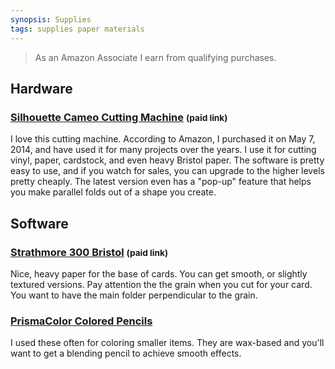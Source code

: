 ```yaml
---
synopsis: Supplies
tags: supplies paper materials
---
```


> As an Amazon Associate I earn from qualifying purchases.

## Hardware

### [Silhouette Cameo Cutting Machine](https://www.amazon.com/gp/product/B07VLB3627/ref=as_li_tl?ie=UTF8&camp=1789&creative=9325&creativeASIN=B07VLB3627&linkCode=as2&tag=seekatar-20&linkId=99314274bc7e1c674116a9abe3c70360) <small>(paid link)</small>

I love this cutting machine. According to Amazon, I purchased it on May 7, 2014, and have used it for many projects over the years. I use it for cutting vinyl, paper, cardstock, and even heavy Bristol paper. The software is pretty easy to use, and if you watch for sales, you can upgrade to the higher levels pretty cheaply. The latest version even has a "pop-up" feature that helps you make parallel folds out of a shape you create.

## Software

### [Strathmore 300 Bristol](https://www.amazon.com/gp/product/B00254AU8Q/ref=as_li_tl?ie=UTF8&camp=1789&creative=9325&creativeASIN=B00254AU8Q&linkCode=as2&tag=seekatar-20&linkId=2de8cdb5419da0d38ea1bed26302a574) <small>(paid link)</small>

Nice, heavy paper for the base of cards. You can get smooth, or slightly textured versions. Pay attention the the grain when you cut for your card. You want to have the main folder perpendicular to the grain.

### [PrismaColor Colored Pencils](https://www.amazon.com/gp/product/B01IGMJ6R6/ref=as_li_tl?ie=UTF8&camp=1789&creative=9325&creativeASIN=B01IGMJ6R6&linkCode=as2&tag=seekatar-20&linkId=7608ff8f1a6021f33431e88319009133)

I used these often for coloring smaller items. They are wax-based and you'll want to get a blending pencil to achieve smooth effects.
